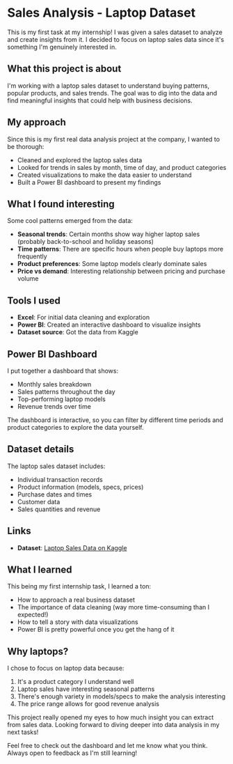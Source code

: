 # **Sales Analysis - Laptop Dataset**

This is my first task at my internship! I was given a sales dataset to analyze and create insights from it. I decided to focus on laptop sales data since it's something I'm genuinely interested in.

## What this project is about

I'm working with a laptop sales dataset to understand buying patterns, popular products, and sales trends. The goal was to dig into the data and find meaningful insights that could help with business decisions.

## My approach

Since this is my first real data analysis project at the company, I wanted to be thorough:

- Cleaned and explored the laptop sales data
- Looked for trends in sales by month, time of day, and product categories  
- Created visualizations to make the data easier to understand
- Built a Power BI dashboard to present my findings

## What I found interesting

Some cool patterns emerged from the data:
- **Seasonal trends**: Certain months show way higher laptop sales (probably back-to-school and holiday seasons)
- **Time patterns**: There are specific hours when people buy laptops more frequently
- **Product preferences**: Some laptop models clearly dominate sales
- **Price vs demand**: Interesting relationship between pricing and purchase volume

## Tools I used

- **Excel**: For initial data cleaning and exploration
- **Power BI**: Created an interactive dashboard to visualize insights
- **Dataset source**: Got the data from Kaggle

## Power BI Dashboard

I put together a dashboard that shows:
- Monthly sales breakdown
- Sales patterns throughout the day
- Top-performing laptop models
- Revenue trends over time

The dashboard is interactive, so you can filter by different time periods and product categories to explore the data yourself.

## Dataset details

The laptop sales dataset includes:
- Individual transaction records
- Product information (models, specs, prices)
- Purchase dates and times
- Customer data
- Sales quantities and revenue

## Links

- **Dataset**: [Laptop Sales Data on Kaggle](https://www.kaggle.com/datasets/naofilahmad/sales-datset-product-sample)

## What I learned

This being my first internship task, I learned a ton:
- How to approach a real business dataset
- The importance of data cleaning (way more time-consuming than I expected!)
- How to tell a story with data visualizations
- Power BI is pretty powerful once you get the hang of it

## Why laptops?

I chose to focus on laptop data because:
1. It's a product category I understand well
2. Laptop sales have interesting seasonal patterns
3. There's enough variety in models/specs to make the analysis interesting
4. The price range allows for good revenue analysis

This project really opened my eyes to how much insight you can extract from sales data. Looking forward to diving deeper into data analysis in my next tasks!

Feel free to check out the dashboard and let me know what you think. Always open to feedback as I'm still learning!
